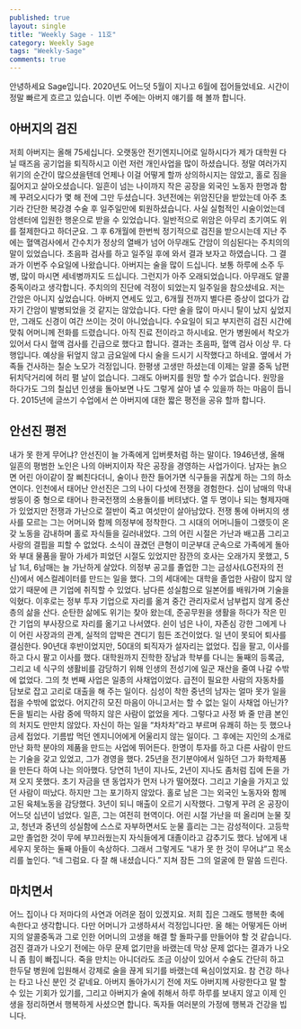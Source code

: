 ```yaml
---
published: true
layout: single
title: "Weekly Sage - 11호"
category: Weekly Sage
tags: "Weekly-Sage"
comments: true
---
```


안녕하세요 Sage입니다. 2020년도 어느덧 5월이 지나고 6월에 접어들었네요. 시간이 정말 빠르게 흐르고 있습니다. 이번 주에는 아버지 얘기를 해 볼까 합니다.

## 아버지의 검진

저희 아버지는 올해 75세십니다. 오랫동안 전기엔지니어로 일하시다가 제가 대학원 다닐 때즈음 공기업을 퇴직하시고 이런 저런 개인사업을 많이 하셨습니다. 정말 여러가지 위기의 순간이 많으셨을텐데 언제나 이걸 어떻게 할까 상의하시지는 않았고, 홀로 짐을 짊어지고 살아오셨습니다. 일흔이 넘는 나이까지 작은 공장을 외국인 노동자 한명과 함께 꾸려오시다가 몇 해 전에 그만 두셨습니다. 3년전에는 위암진단을 받았는데 아주 초기라 간단한 복강경 수술 후 일주일만에 퇴원하셨습니다. 사실 실험적인 시술이었는데 암센터에 입원한 행운으로 받을 수 있었습니다. 일반적으로 위암은 아무리 초기여도 위를 절제한다고 하더군요. 
그 후 6개월에 한번씩 정기적으로 검진을 받으시는데 지난 주에는 혈액검사에서 간수치가 정상의 열배가 넘어 아무래도 간암이 의심된다는 주치의의 말이 있었습니다. 초음파 검사를 하고 일주일 후에 와서 결과 보자고 하였습니다. 그 결과가 이번주 수요일에 나왔습니다.
아버지는 술을 많이 드십니다. 보통 하루에 소주 두병, 많이 마시면 세네병까지도 드십니다. 그런지가 아주 오래되었습니다. 아무래도 알콜 중독이라고 생각합니다. 주치의의 진단에 걱정이 되었는지 일주일을 참으셨네요. 저는 간암은 아니지 싶었습니다. 아버지 연세도 있고, 6개월 전까지 별다른 증상이 없다가 갑자기 간암이 발병되었을 것 같지는 않았습니다. 다만 술을 많이 마시니 탈이 났지 싶었지만, 그래도 신경이 여간 쓰이는 것이 아니었습니다. 수요일이 되고 부지런히 검진 시간에 맞춰 어머니께 전화를 드렸습니다. 아직 진료 전이라고 하시네요. 먼가 병원에서 착오가 있어서 다시 혈액 검사를 긴급으로 했다고 합니다. 결과는 초음파, 혈액 검사 이상 무. 다행입니다.
예상을 뒤엎지 않고 금요일에 다시 술을 드시기 시작했다고 하네요. 옆에서 가족들 건사하는 칠순 노모가 걱정입니다. 한평생 고생만 하셨는데 이제는 알콜 중독 남편 뒤치닥거리에 허리 펼 날이 없습니다.
그래도 아버지를 원망 할 수가 없습니다. 원망을 하다가도 그의 칠십년 인생을 돌아보면 나도 그렇게 살아 낼 수 있을까 하는 마음이 듭니다. 2015년에 글쓰기 수업에서 쓴 아버지에 대한 짧은 평전을 공유 할까 합니다.

## 안선진 평전

내가 못 한게 무어냐? 안선진이 늘 가족에게 입버릇처럼 하는 말이다. 1946년생, 올해 일흔의 평범한 노인은 나의 아버지이자 작은 공장을 경영하는 사업가이다. 남자는 늙으면 어린 아이같이 잘 삐친다더니, 술이나 한잔 들어가면 식구들을 귀찮게 하는 그의 하소연이다.
인천에서 태어난 안선진은 그의 나이 다섯에 전쟁을 경험한다. 십이 남매의 막내 쌍둥이 중 형으로 태어나 한국전쟁의 소용돌이를 버텨냈다. 열 두 명이나 되는 형제자매가 있었지만 전쟁과 가난으로 절반이 죽고 여섯만이 살아남았다. 전쟁 통에 아버지의 생사를 모르는 그는 어머니와 함께 의정부에 정착한다. 그 시대의 어머니들이 그랬듯이 온갖 노동을 감내하며 홀로 자식들을 길러내었다. 그의 어린 시절은 가난과 배고픔 그리고 사랑의 결핍을 피할 수 없었다. 소식이 끊겼던 큰형이 미군부대 군속으로 가족에게 돌아와 부대 물품을 팔아 가세가 피었던 시절도 있었지만 잠깐의 호사는 오래가지 못했고, 5남 1녀, 6남매는 늘 가난하게 살았다.
의정부 공고를 졸업한 그는 금성사(LG전자의 전신)에서 에스컬레이터를 만드는 일을 했다. 그의 세대에는 대학을 졸업한 사람이 많지 않았기 때문에 큰 기업에 취직할 수 있었다. 남다른 성실함으로 일본어를 배워가며 기술을 익혔다. 이후로는 정부 투자 기업으로 자리를 옮겨 중간 관리자로서 남부럽지 않게 중산층의 삶을 산다.
순탄한 삶에도 위기는 찾아 왔는데, 준공무원을 생활을 하다가 작은 민간 기업의 부사장으로 자리를 옮기고 나서였다. 쉰이 넘은 나이, 자존심 강한 그에게 나이 어린 사장과의 관계, 실적의 압박은 견디기 힘든 조건이었다. 일 년이 못되어 퇴사를 결심한다. 90년대 후반이었지만, 50대의 퇴직자가 설자리는 없었다. 집을 팔고, 이사를 하고 다시 팔고 이사를 했다. 대학원까지 진학한 장남과 학부를 다니는 둘째의 등록금, 그리고 네 식구의 생활비를 감당하기 위해 인생의 전성기에 일군 재산을 줄여 나갈 수밖에 없었다.
그의 첫 번째 사업은 일종의 사채업이었다. 급전이 필요한 사람의 자동차를 담보로 잡고 고리로 대출을 해 주는 일이다. 심성이 착한 중년의 남자는 얼마 못가 일을 접을 수밖에 없었다. 어지간히 모진 마음이 아니고서는 할 수 없는 일이 사채업 아닌가? 돈을 빌리는 사람 중에 딱하지 않은 사람이 없었을 게다. 그렇다고 사정 봐 줄 만큼 본인의 처지도 만만치 않았다. 자신이 하는 일을 “차차차”라고 부르며 유쾌히 하는 듯 했으나 금세 접었다. 기름밥 먹던 엔지니어에게 어울리지 않는 일이다.
그 후에는 지인의 소개로 만난 화학 분야의 제품을 만드는 사업에 뛰어든다. 한명이 투자를 하고 다른 사람이 만드는 기술을 갖고 있었고, 그가 경영을 했다. 25년을 전기분야에서 일하던 그가 화학제품을 만든다 하여 나는 의아했다. 당연히 1년이 지나도, 2년이 지나도 좀처럼 집에 돈을 가져 오지 못했다. 초기 자금을 댄 동업자가 먼저 나가 떨어졌다. 그리고 기술을 가지고 있던 사람이 떠났다. 하지만 그는 포기하지 않았다. 홀로 남은 그는 외국인 노동자와 함께 고된 육체노동을 감당했다. 3년이 되니 매출이 오르기 시작했다. 그렇게 꾸려 온 공장이 어느덧 십년이 넘었다. 일흔, 그는 여전히 현역이다.
어린 시절 가난을 떠 올리며 눈물 짖고, 청년과 중년의 성실함에 스스로 자부하면서도 눈물 흘리는 그는 감성적이다. 고등학교만 졸업한 것이 무에 부끄러웠는지 자식들에게 대졸이라고 감추기도 했다. 남에게 내세우지 못하는 둘째 아들이 속상하다. 그래서 그렇게도 “내가 못 한 것이 무어냐”고 목소리를 높인다. “네 그럼요. 다 잘 해 내셨습니다.” 지쳐 잠든 그의 얼굴에 한 말씀 드린다.

## 마치면서

어느 집이나 다 저마다의 사연과 어려운 점이 있겠지요. 저희 집은 그래도 행복한 축에 속한다고 생각합니다. 다만 어머니가 고생하셔서 걱정입니다만. 올 해는 어떻게든 아버지의 알콜중독과 그로 인한 어머니의 고생을 해결 할 돌파구를 만들어야 할 것 같습니다. 검진 결과가 나오기 전에는 아무 문제 없기만을 바랬는데 막상 문제 없다는 결과가 나오니 좀 힘이 빠집니다. 죽을 만치는 아니더라도 조금 이상이 있어서 수술도 간단히 하고 한두달 병원에 입원해서 강제로 술을 끊게 되기를 바랬는데 욕심이었지요. 참 건강 하나는 타고 나신 분인 것 같네요. 아버지 돌아가시기 전에 저도 아버지께 사랑한다고 말 할 수 있는 기회가 있기를, 그리고 아버지가 술에 취해서 하루 하루를 보내지 않고 이제 인생을 정리하면서 행복하게 사셨으면 합니다. 독자들 여러분의 가정에 행복과 건강을 빕니다.
